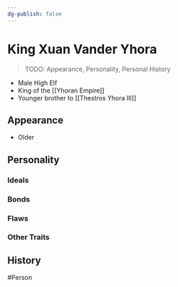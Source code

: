 ```yaml
---
dg-publish: false
---
```


# King Xuan Vander Yhora
> TODO: Appearance, Personality, Personal History

- Male High Elf
- King of the [[Yhoran Empire]]
- Younger brother to [[Thestros Yhora III]]

## Appearance
- Older


## Personality

### Ideals


### Bonds


### Flaws


### Other Traits


## History



#Person